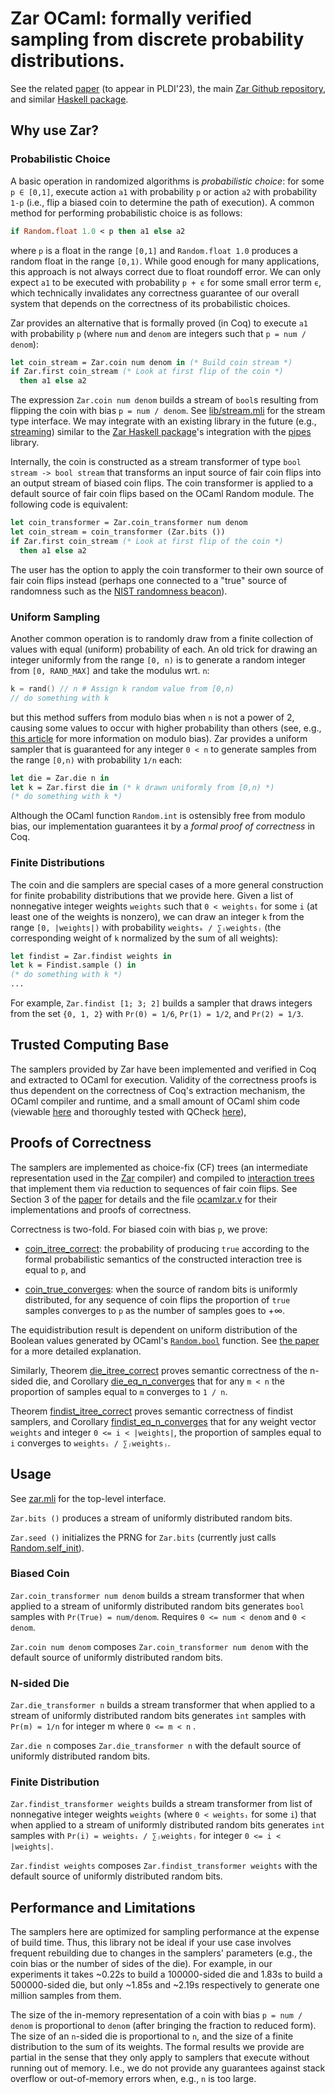 # Zar OCaml: formally verified sampling from discrete probability distributions.

See the related [paper](https://arxiv.org/abs/2211.06747) (to appear
in PLDI'23), the main [Zar Github
repository](https://github.com/bagnalla/zar), and similar [Haskell
package](https://github.com/bagnalla/haskellzar).

## Why use Zar?

### Probabilistic Choice

A basic operation in randomized algorithms is *probabilistic choice*:
for some `p ∈ [0,1]`, execute action `a1` with probability `p` or
action `a2` with probability `1-p` (i.e., flip a biased coin to
determine the path of execution). A common method for performing
probabilistic choice is as follows:
```ocaml
if Random.float 1.0 < p then a1 else a2
```

where `p` is a float in the range `[0,1]` and `Random.float 1.0`
produces a random float in the range `[0,1)`. While good enough for
many applications, this approach is not always correct due to float
roundoff error. We can only expect `a1` to be executed with
probability `p + ϵ` for some small error term `ϵ`, which technically
invalidates any correctness guarantee of our overall system that
depends on the correctness of its probabilistic choices.

Zar provides an alternative that is formally proved (in Coq) to
execute `a1` with probability `p` (where `num` and `denom` are integers such
that `p = num / denom`):
```ocaml
let coin_stream = Zar.coin num denom in (* Build coin stream *)
if Zar.first coin_stream (* Look at first flip of the coin *)
  then a1 else a2
```

The expression `Zar.coin num denom` builds a stream of `bool`s
resulting from flipping the coin with bias `p = num / denom`. See
[lib/stream.mli](stream/mli) for the stream type interface. We may
integrate with an existing library in the future (e.g.,
[streaming](https://ocaml.org/p/streaming/0.8.0/doc/index.html))
similar to the [Zar Haskell
package](https://github.com/bagnalla/zar/tree/main/haskell/zar)'s
integration with the
[pipes](https://hackage.haskell.org/package/pipes) library.

Internally, the coin is constructed as a stream transformer of type
`bool stream -> bool stream` that transforms an input source of fair
coin flips into an output stream of biased coin flips. The coin
transformer is applied to a default source of fair coin flips based on
the OCaml Random module. The following code is equivalent:

```ocaml
let coin_transformer = Zar.coin_transformer num denom
let coin_stream = coin_transformer (Zar.bits ())
if Zar.first coin_stream (* Look at first flip of the coin *)
  then a1 else a2
```

The user has the option to apply the coin transformer to their own
source of fair coin flips instead (perhaps one connected to a "true"
source of randomness such as the [NIST randomness
beacon](https://csrc.nist.gov/Projects/interoperable-randomness-beacons/beacon-20)).

### Uniform Sampling

Another common operation is to randomly draw from a finite collection
of values with equal (uniform) probability of each. An old trick for
drawing an integer uniformly from the range `[0, n)` is to generate a
random integer from `[0, RAND_MAX]` and take the modulus wrt. `n`:
```C
k = rand() // n # Assign k random value from [0,n)
// do something with k
```
but this method suffers from modulo bias when `n` is not a power of 2,
causing some values to occur with higher probability than others (see,
e.g., [this
article](https://research.kudelskisecurity.com/2020/07/28/the-definitive-guide-to-modulo-bias-and-how-to-avoid-it/)
for more information on modulo bias). Zar provides a uniform sampler
that is guaranteed for any integer `0 < n` to generate samples from
the range `[0,n)` with probability `1/n` each:
```ocaml
let die = Zar.die n in
let k = Zar.first die in (* k drawn uniformly from [0,n) *)
(* do something with k *)
```

Although the OCaml function `Random.int` is ostensibly free from
modulo bias, our implementation guarantees it by a *formal proof of
correctness* in Coq.

### Finite Distributions

The coin and die samplers are special cases of a more general
construction for finite probability distributions that we provide
here. Given a list of nonnegative integer weights `weights` such that
`0 < weightsᵢ` for some `i` (at least one of the weights is nonzero),
we can draw an integer `k` from the range `[0, |weights|)` with
probability `weightsₖ / ∑ⱼweightsⱼ` (the corresponding weight of `k`
normalized by the sum of all weights):
```ocaml
let findist = Zar.findist weights in
let k = Findist.sample () in
(* do something with k *)
...
```

For example, `Zar.findist [1; 3; 2]` builds a sampler that draws
integers from the set `{0, 1, 2}` with `Pr(0) = 1/6`, `Pr(1) = 1/2`,
and `Pr(2) = 1/3`.

## Trusted Computing Base

The samplers provided by Zar have been implemented and verified in Coq
and extracted to OCaml for execution. Validity of the correctness
proofs is thus dependent on the correctness of Coq's extraction
mechanism, the OCaml compiler and runtime, and a small amount of OCaml
shim code (viewable
[here](https://github.com/bagnalla/zar/blob/main/ocaml/zar/lib/core.ml)
and thoroughly tested with QCheck
[here](https://github.com/bagnalla/zar/blob/main/ocaml/zar/test/zar.ml)),

## Proofs of Correctness

The samplers are implemented as choice-fix (CF) trees (an intermediate
representation used in the [Zar](https://github.com/bagnalla/zar)
compiler) and compiled to [interaction
trees](https://github.com/DeepSpec/InteractionTrees) that implement
them via reduction to sequences of fair coin flips. See Section 3 of
the [paper](https://arxiv.org/abs/2211.06747) for details and the file
[ocamlzar.v](https://github.com/bagnalla/zar/blob/main/ocamlzar.v) for
their implementations and proofs of correctness.

Correctness is two-fold. For biased coin with bias `p`, we prove:

*
  [coin_itree_correct](https://github.com/bagnalla/zar/blob/release-pldi23/ocamlzar.v#L34):
  the probability of producing `true` according to the formal
  probabilistic semantics of the constructed interaction tree is equal
  to `p`, and

*
  [coin_true_converges](https://github.com/bagnalla/zar/blob/release-pldi23/ocamlzar.v#67):
  when the source of random bits is uniformly distributed, for any
  sequence of coin flips the proportion of `true` samples converges to
  `p` as the number of samples goes to +∞.

The equidistribution result is dependent on uniform distribution of
the Boolean values generated by OCaml's
[`Random.bool`](https://v2.ocaml.org/api/Random.html) function. See
[the paper](https://arxiv.org/abs/2211.06747) for a more detailed
explanation.

Similarly, Theorem
[die_itree_correct](https://github.com/bagnalla/zar/blob/release-pldi23/ocamlzar.v#L83)
proves semantic correctness of the n-sided die, and Corollary
[die_eq_n_converges](https://github.com/bagnalla/zar/blob/release-pldi23/ocamlzar.v#L115)
that for any `m < n` the proportion of samples equal to `m` converges
to `1 / n`.

Theorem
[findist_itree_correct](https://github.com/bagnalla/zar/blob/release-pldi23/ocamlzar.v#L128)
proves semantic correctness of findist samplers, and Corollary
[findist_eq_n_converges](https://github.com/bagnalla/zar/blob/release-pldi23/ocamlzar.v#L166)
that for any weight vector `weights` and integer `0 <= i < |weights|`,
the proportion of samples equal to `i` converges to `weightsᵢ /
∑ⱼweightsⱼ`.

## Usage

See [zar.mli](lib/zar.mli) for the top-level interface.

`Zar.bits ()` produces a stream of uniformly distributed random bits.

`Zar.seed ()` initializes the PRNG for `Zar.bits` (currently just
calls [Random.self_init](https://v2.ocaml.org/api/Random.html)).

### Biased Coin

`Zar.coin_transformer num denom` builds a stream transformer that when
applied to a stream of uniformly distributed random bits generates
`bool` samples with `Pr(True) = num/denom`. Requires `0 <= num <
denom` and `0 < denom`.

`Zar.coin num denom` composes `Zar.coin_transformer num denom` with
the default source of uniformly distributed random bits.

### N-sided Die

`Zar.die_transformer n` builds a stream transformer that when applied
to a stream of uniformly distributed random bits generates `int`
samples with `Pr(m) = 1/n` for integer m where `0 <= m < n` .

`Zar.die n` composes `Zar.die_transformer n` with the default source
of uniformly distributed random bits.

### Finite Distribution

`Zar.findist_transformer weights` builds a stream transformer from
list of nonnegative integer weights `weights` (where `0 < weightsᵢ`
for some `i`) that when applied to a stream of uniformly distributed
random bits generates `int` samples with `Pr(i) = weightsᵢ /
∑ⱼweightsⱼ` for integer `0 <= i <
|weights|`.

`Zar.findist weights` composes `Zar.findist_transformer weights` with
the default source of uniformly distributed random bits.

## Performance and Limitations

The samplers here are optimized for sampling performance at the
expense of build time. Thus, this library not be ideal if your use
case involves frequent rebuilding due to changes in the samplers'
parameters (e.g., the coin bias or the number of sides of the
die). For example, in our experiments it takes ~0.22s to build a
100000-sided die and 1.83s to build a 500000-sided die, but only
~1.85s and ~2.19s respectively to generate one million samples from
them.

The size of the in-memory representation of a coin with bias `p = num
/ denom` is proportional to `denom` (after bringing the fraction to
reduced form). The size of an `n`-sided die is proportional to `n`,
and the size of a finite distribution to the sum of its weights. The
formal results we provide are partial in the sense that they only
apply to samplers that execute without running out of memory. I.e., we
do not provide any guarantees against stack overflow or out-of-memory
errors when, e.g., `n` is too large.

